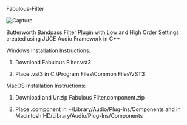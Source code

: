 Fabulous-Filter

![Capture](https://user-images.githubusercontent.com/88398020/177480879-a9db8d73-81e3-4065-a19b-70b6081f67db.JPG)


Butterworth Bandpass Filter Plugin with Low and High Order Settings created using JUCE Audio Framework in C++


Windows Installation Instructions:

1. Download Fabulous Filter.vst3

2. Place .vst3 in C:\Program Files\Common Files\VST3


MacOS Installation Instructions:

1. Download and Unzip Fabulous Filter.component.zip

2. Place .component in ~/Library/Audio/Plug-Ins/Components and in Macintosh HD/Library/Audio/Plug-Ins/Components
